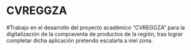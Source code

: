 # CVREGGZA
#Trabajo en el desarrollo del proyecto académico “CVREGGZA” para la digitalización de la compraventa de productos de la región, tras lograr completar dicha aplicación pretendo escalarla a niel zona.
